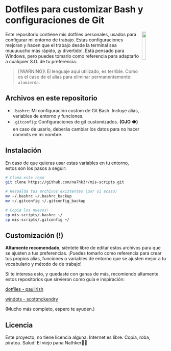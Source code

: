 
# Dotfiles para customizar Bash y configuraciones de Git

<img src="https://www.smcurbelo.com/assets/logo_sword-BoM_bXo2.png" width="15%" height="auto" align="right">

Este repositorio contiene mis dotfiles personales, usados para configurar mi entorno de trabajo. Estas configuraciones mejoran y hacen que el trabajo desde la terminal sea muuuuucho más rápido, ¡y divertido!.
Está pensado para Windows, pero puedes tomarlo como referencia para adaptarlo a cualquier S.O. de tu preferencia.

> [!WARNING]\ 
> El lenguaje aquí utilizado, es terrible. Como es el caso de el alias para eliminar permanentemente: `alamierda`. 

## Archivos en este repositorio

- `.bashrc`: Mi configuración custom de Git Bash. Incluye alias, variables de entorno y funciones.
- `.gitconfig`: Configuraciones de git customizados. **(OJO 👁️)** en caso de usarlo, deberás cambiar los datos para no hacer commits en mi nombre.

## Instalación

En caso de que quieras usar estas variables en tu entorno, estos son los pasos a seguir:

```bash
# Clona este repo
git clone https://github.com/na7hk3r/mis-scripts.git

# Respalda tus archivos existentes (por si acaso)
mv ~/.bashrc ~/.bashrc_backup
mv ~/.gitconfig ~/.gitconfig_backup

# Copia los nuevos!
cp mis-scripts/.bashrc ~/
cp mis-scripts/.gitconfig ~/
```

## Customización (!)

**Altamente recomendado**, siéntete libre de editar estos archivos para que se ajusten a tus preferencias. ¡Puedes tomarlo como referencia para crear tus propios alias, funciones o variables de entorno que se ajusten mejor a tu vocabulario y método de de trabajo!

Si te interesa esto, y quedaste con ganas de más, recomiendo altamente estos repositorios que sirvieron como guía e inspiración:

[dotfiles - paulirish](https://github.com/paulirish/dotfiles)

[windots - scottmckendry](https://github.com/scottmckendry/Windots)

(Mucho más completo, espero te ayuden.)


## Licencia

Este proyecto, no tiene licencia alguna. Internet es libre. Copia, roba, piratea. Salud! El viejo pana Nathker🏴‍☠️

